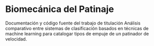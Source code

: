 # Biomecánica del Patinaje
Documentación y código fuente del trabajo de titulación Análisis comparativo entre sistemas de clasificación basados en técnicas de machine learning para catalogar tipos de empuje de un patinador de velocidad.
